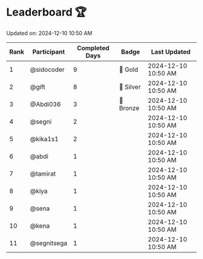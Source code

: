 # Leaderboard 🏆

Updated on: 2024-12-10 10:50 AM

| Rank | Participant       | Completed Days | Badge      | Last Updated         |
|------|-------------------|----------------|------------|----------------------|
| 1    | @sidocoder        | 9              | 🏅 Gold     | 2024-12-10 10:50 AM |
| 2    | @gift             | 8              | 🥈 Silver   | 2024-12-10 10:50 AM |
| 3    | @Abdi036          | 3              | 🥉 Bronze   | 2024-12-10 10:50 AM |
| 4    | @segni            | 2              |            | 2024-12-10 10:50 AM |
| 5    | @kika1s1          | 2              |            | 2024-12-10 10:50 AM |
| 6    | @abdi             | 1              |            | 2024-12-10 10:50 AM |
| 7    | @tamirat          | 1              |            | 2024-12-10 10:50 AM |
| 8    | @kiya             | 1              |            | 2024-12-10 10:50 AM |
| 9    | @sena             | 1              |            | 2024-12-10 10:50 AM |
| 10   | @kena             | 1              |            | 2024-12-10 10:50 AM |
| 11   | @segnitsega       | 1              |            | 2024-12-10 10:50 AM |
